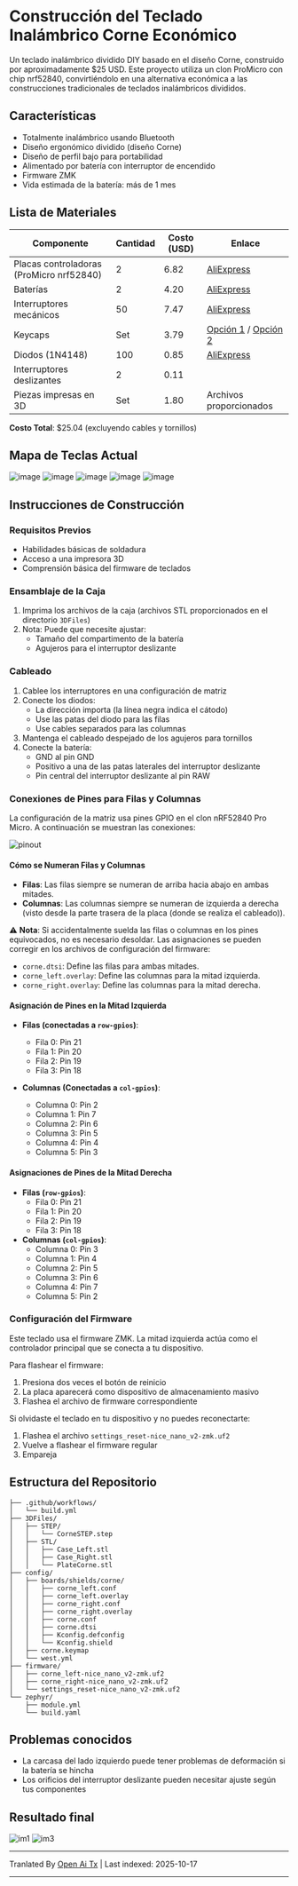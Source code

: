 # Construcción del Teclado Inalámbrico Corne Económico

Un teclado inalámbrico dividido DIY basado en el diseño Corne, construido por aproximadamente $25 USD. Este proyecto utiliza un clon ProMicro con chip nrf52840, convirtiéndolo en una alternativa económica a las construcciones tradicionales de teclados inalámbricos divididos.

## Características
- Totalmente inalámbrico usando Bluetooth
- Diseño ergonómico dividido (diseño Corne)
- Diseño de perfil bajo para portabilidad
- Alimentado por batería con interruptor de encendido
- Firmware ZMK
- Vida estimada de la batería: más de 1 mes

## Lista de Materiales

| Componente | Cantidad | Costo (USD) | Enlace |
|------------|----------|-------------|--------|
| Placas controladoras (ProMicro nrf52840) | 2 | 6.82 | [AliExpress](https://a.aliexpress.com/_EIV3vwY) |
| Baterías | 2 | 4.20 | [AliExpress](https://a.aliexpress.com/_Eynt9TK) |
| Interruptores mecánicos | 50 | 7.47 | [AliExpress](https://a.aliexpress.com/_EGhMxEC) |
| Keycaps | Set | 3.79 | [Opción 1](https://a.aliexpress.com/_EzQyNtA) / [Opción 2](https://a.aliexpress.com/_EH8mNqs) |
| Diodos (1N4148) | 100 | 0.85 | [AliExpress](https://a.aliexpress.com/_EwZoG2G) |
| Interruptores deslizantes | 2 | 0.11 | |
| Piezas impresas en 3D | Set | 1.80 | Archivos proporcionados |

**Costo Total**: $25.04 (excluyendo cables y tornillos)

## Mapa de Teclas Actual

![image](https://github.com/user-attachments/assets/362ff580-5528-4f7a-ad09-1fa24acbc6c7)
![image](https://github.com/user-attachments/assets/3da97ceb-8e2a-43c5-a241-cf9ad4206688)
![image](https://github.com/user-attachments/assets/e262846d-57bf-43b6-b32c-b7e37d3ebb8c)
![image](https://github.com/user-attachments/assets/2a8999cc-e58c-4d51-a142-067cb7ca768c)
![image](https://github.com/user-attachments/assets/06909fd8-bb4d-4956-88a1-f5d6a8b80e5f)

## Instrucciones de Construcción

### Requisitos Previos
- Habilidades básicas de soldadura
- Acceso a una impresora 3D
- Comprensión básica del firmware de teclados
### Ensamblaje de la Caja
1. Imprima los archivos de la caja (archivos STL proporcionados en el directorio `3DFiles`)
2. Nota: Puede que necesite ajustar:
   - Tamaño del compartimento de la batería
   - Agujeros para el interruptor deslizante

### Cableado
1. Cablee los interruptores en una configuración de matriz
2. Conecte los diodos:
   - La dirección importa (la línea negra indica el cátodo)
   - Use las patas del diodo para las filas
   - Use cables separados para las columnas
3. Mantenga el cableado despejado de los agujeros para tornillos
4. Conecte la batería:
   - GND al pin GND
   - Positivo a una de las patas laterales del interruptor deslizante
   - Pin central del interruptor deslizante al pin RAW

### Conexiones de Pines para Filas y Columnas
La configuración de la matriz usa pines GPIO en el clon nRF52840 Pro Micro. A continuación se muestran las conexiones:

![pinout](https://github.com/user-attachments/assets/ae1bf9eb-8071-4a8f-8cac-c95a39f61f9e)

#### Cómo se Numeran Filas y Columnas

- **Filas**: Las filas siempre se numeran de arriba hacia abajo en ambas mitades.
- **Columnas**: Las columnas siempre se numeran de izquierda a derecha (visto desde la parte trasera de la placa (donde se realiza el cableado)).

⚠️ **Nota**: Si accidentalmente suelda las filas o columnas en los pines equivocados, no es necesario desoldar. Las asignaciones se pueden corregir en los archivos de configuración del firmware:
- `corne.dtsi`: Define las filas para ambas mitades.
- `corne_left.overlay`: Define las columnas para la mitad izquierda.
- `corne_right.overlay`: Define las columnas para la mitad derecha.

#### Asignación de Pines en la Mitad Izquierda
- **Filas (conectadas a `row-gpios`)**:
  - Fila 0: Pin 21
  - Fila 1: Pin 20
  - Fila 2: Pin 19
  - Fila 3: Pin 18

- **Columnas (Conectadas a `col-gpios`)**:
  - Columna 0: Pin 2
  - Columna 1: Pin 7
  - Columna 2: Pin 6
  - Columna 3: Pin 5
  - Columna 4: Pin 4
  - Columna 5: Pin 3

#### Asignaciones de Pines de la Mitad Derecha
- **Filas (`row-gpios`)**:
  - Fila 0: Pin 21
  - Fila 1: Pin 20
  - Fila 2: Pin 19
  - Fila 3: Pin 18
- **Columnas (`col-gpios`)**:
  - Columna 0: Pin 3
  - Columna 1: Pin 4
  - Columna 2: Pin 5
  - Columna 3: Pin 6
  - Columna 4: Pin 7
  - Columna 5: Pin 2

### Configuración del Firmware
Este teclado usa el firmware ZMK. La mitad izquierda actúa como el controlador principal que se conecta a tu dispositivo.

Para flashear el firmware:
1. Presiona dos veces el botón de reinicio
2. La placa aparecerá como dispositivo de almacenamiento masivo
3. Flashea el archivo de firmware correspondiente

Si olvidaste el teclado en tu dispositivo y no puedes reconectarte:
1. Flashea el archivo `settings_reset-nice_nano_v2-zmk.uf2`
2. Vuelve a flashear el firmware regular
3. Empareja

## Estructura del Repositorio
```
├── .github/workflows/
│   └── build.yml
├── 3DFiles/
│   ├── STEP/
│   │   └── CorneSTEP.step
│   ├── STL/
│   │   ├── Case_Left.stl
│   │   ├── Case_Right.stl
│   │   └── PlateCorne.stl
├── config/
│   ├── boards/shields/corne/
│   │   ├── corne_left.conf
│   │   ├── corne_left.overlay
│   │   ├── corne_right.conf
│   │   ├── corne_right.overlay
│   │   ├── corne.conf
│   │   ├── corne.dtsi
│   │   ├── Kconfig.defconfig
│   │   └── Kconfig.shield
│   ├── corne.keymap
│   └── west.yml
├── firmware/
│   ├── corne_left-nice_nano_v2-zmk.uf2
│   ├── corne_right-nice_nano_v2-zmk.uf2
│   └── settings_reset-nice_nano_v2-zmk.uf2
└── zephyr/
    ├── module.yml
    └── build.yaml
```

## Problemas conocidos
- La carcasa del lado izquierdo puede tener problemas de deformación si la batería se hincha
- Los orificios del interruptor deslizante pueden necesitar ajuste según tus componentes

## Resultado final
![im1](https://github.com/user-attachments/assets/f57abe5a-585d-4f4e-b741-5c103c7af887)
![im3](https://github.com/user-attachments/assets/1ed52801-5bc1-44b9-8378-1a5e53600e92)



---

Tranlated By [Open Ai Tx](https://github.com/OpenAiTx/OpenAiTx) | Last indexed: 2025-10-17

---